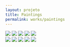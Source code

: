```yaml
---
layout: projeto
title: Paintings
permalink: works/paintings
---
```


<section>
	<article class="s1_0 s2_0 s3_0 s4_1"></article>
	<article class="s1_2 s2_3 s3_6 s4_5">
		<img src="/img/trabalhos/pinturas/pinturas-1.jpg">
		<img src="/img/trabalhos/pinturas/pinturas-2.jpg">
		<img src="/img/trabalhos/pinturas/pinturas-3.jpg">
		<img src="/img/trabalhos/pinturas/pinturas-4.jpg">
		<img src="/img/trabalhos/pinturas/pinturas-5.jpg">
	</article>
	<article class="s1_0 s2_0 s3_0 s4_1"></article>
	<article class="s1_2 s2_3 s3_6 s4_5">
		<img src="/img/trabalhos/pinturas/pinturas-6.jpg">
		<img src="/img/trabalhos/pinturas/pinturas-7.jpg">
		<img src="/img/trabalhos/pinturas/pinturas-8.jpg">
		<img src="/img/trabalhos/pinturas/pinturas-9.jpg">
		<img src="/img/trabalhos/pinturas/pinturas-10.jpg">
	</article>
</section>